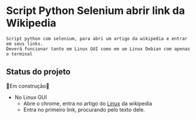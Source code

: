 # Script Python Selenium abrir link da Wikipedia
``Script python com selenium, para abri um artigo da wikipedia e entrar em seus links.``<br>
``Deverá funcionar tanto em Linux GUI como em um Linux Debian com apenas o terminal``
<br>
## Status do projeto
🚧Em construção🚧
- No Linux GUI
  - Abre o chrome, entra no artigo do [Linux](https://pt.wikipedia.org/wiki/Linux) da wikipedia
  - Entra no primeiro link, procurando pelo texto dele.
